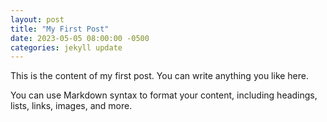 ```yaml
---
layout: post
title: "My First Post"
date: 2023-05-05 08:00:00 -0500
categories: jekyll update
---
```


This is the content of my first post. You can write anything you like here. 

You can use Markdown syntax to format your content, including headings, lists, links, images, and more.

